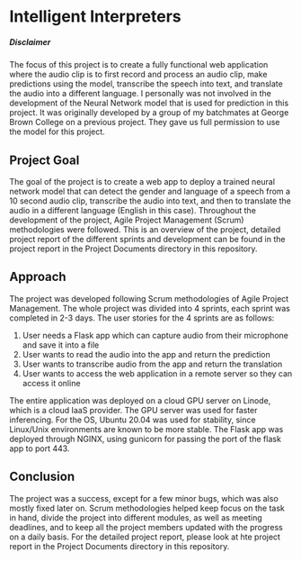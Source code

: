 # Intelligent Interpreters

##### Disclaimer

The focus of this project is to create a fully functional web application where the audio clip is to first record and process an audio clip, make predictions using the model, transcribe the speech into text, and translate the audio into a different language. I personally was not involved in the development of the Neural Network model that is used for prediction in this project. It was originally developed by a group of my batchmates at George Brown College on a previous project. They gave us full permission to use the model for this project.

## Project Goal

The goal of the project is to create a web app to deploy a trained neural network model that can detect the gender and language of a speech from a 10 second audio clip, transcribe the audio into text, and then to translate the audio in a different language (English in this case). Throughout the development of the project, Agile Project Management (Scrum) methodologies were followed. This is an overview of the project, detailed project report of the different sprints and development can be found in the project report in the Project Documents directory in this repository.

## Approach

The project was developed following Scrum methodologies of Agile Project Management. The whole project was divided into 4 sprints, each sprint was completed in 2-3 days. The user stories for the 4 sprints are as follows:

1. User needs a Flask app which can capture audio from their microphone and save it into a file
2. User wants to read the audio into the app and return the prediction
3. User wants to transcribe audio from the app and return the translation
4. User wants to access the web application in a remote server so they can access it online

The entire application was deployed on a cloud GPU server on Linode, which is a cloud IaaS provider. The GPU server was used for faster inferencing. For the OS, Ubuntu 20.04 was used for stability, since Linux/Unix environments are known to be more stable. The Flask app was deployed through NGINX, using gunicorn for passing the port of the flask app to port 443.

## Conclusion

The project was a success, except for a few minor bugs, which was also mostly fixed later on. Scrum methodologies helped keep focus on the task in hand, divide the project into different modules, as well as meeting deadlines, and to keep all the project members updated with the progress on a daily basis. For the detailed project report, please look at hte project report in the Project Documents directory in this repository.
